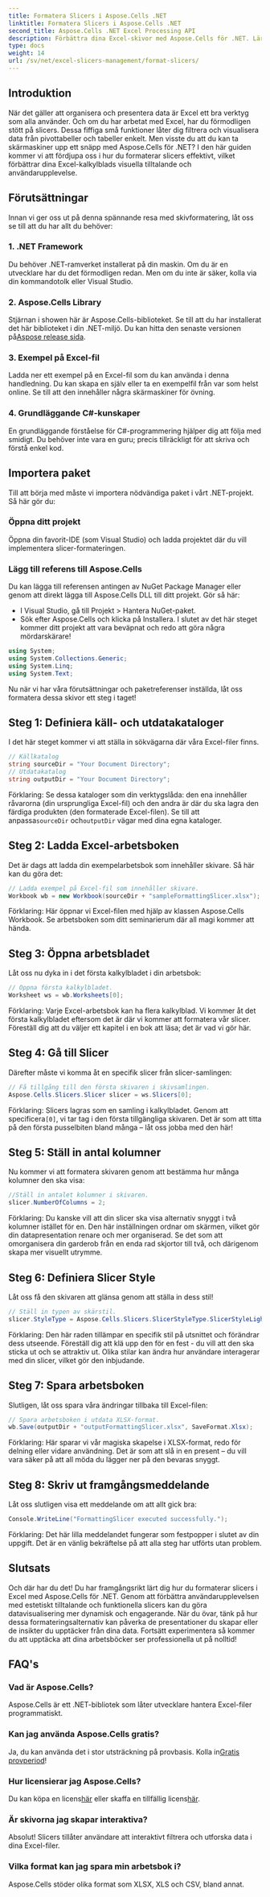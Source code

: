 ```yaml
---
title: Formatera Slicers i Aspose.Cells .NET
linktitle: Formatera Slicers i Aspose.Cells .NET
second_title: Aspose.Cells .NET Excel Processing API
description: Förbättra dina Excel-skivor med Aspose.Cells för .NET. Lär dig formateringstekniker för förbättrad datavisualisering i den här omfattande guiden.
type: docs
weight: 14
url: /sv/net/excel-slicers-management/format-slicers/
---
```

## Introduktion
När det gäller att organisera och presentera data är Excel ett bra verktyg som alla använder. Och om du har arbetat med Excel, har du förmodligen stött på slicers. Dessa fiffiga små funktioner låter dig filtrera och visualisera data från pivottabeller och tabeller enkelt. Men visste du att du kan ta skärmaskiner upp ett snäpp med Aspose.Cells för .NET? I den här guiden kommer vi att fördjupa oss i hur du formaterar slicers effektivt, vilket förbättrar dina Excel-kalkylblads visuella tilltalande och användarupplevelse.
## Förutsättningar
Innan vi ger oss ut på denna spännande resa med skivformatering, låt oss se till att du har allt du behöver:
### 1. .NET Framework
Du behöver .NET-ramverket installerat på din maskin. Om du är en utvecklare har du det förmodligen redan. Men om du inte är säker, kolla via din kommandotolk eller Visual Studio.
### 2. Aspose.Cells Library
 Stjärnan i showen här är Aspose.Cells-biblioteket. Se till att du har installerat det här biblioteket i din .NET-miljö. Du kan hitta den senaste versionen på[Aspose release sida](https://releases.aspose.com/cells/net/).
### 3. Exempel på Excel-fil
Ladda ner ett exempel på en Excel-fil som du kan använda i denna handledning. Du kan skapa en själv eller ta en exempelfil från var som helst online. Se till att den innehåller några skärmaskiner för övning.
### 4. Grundläggande C#-kunskaper
En grundläggande förståelse för C#-programmering hjälper dig att följa med smidigt. Du behöver inte vara en guru; precis tillräckligt för att skriva och förstå enkel kod.
## Importera paket
Till att börja med måste vi importera nödvändiga paket i vårt .NET-projekt. Så här gör du:
### Öppna ditt projekt
Öppna din favorit-IDE (som Visual Studio) och ladda projektet där du vill implementera slicer-formateringen.
### Lägg till referens till Aspose.Cells
Du kan lägga till referensen antingen av NuGet Package Manager eller genom att direkt lägga till Aspose.Cells DLL till ditt projekt. Gör så här:
- I Visual Studio, gå till Projekt > Hantera NuGet-paket.
- Sök efter Aspose.Cells och klicka på Installera.
I slutet av det här steget kommer ditt projekt att vara beväpnat och redo att göra några mördarskärare!
```csharp
using System;
using System.Collections.Generic;
using System.Linq;
using System.Text;
```
Nu när vi har våra förutsättningar och paketreferenser inställda, låt oss formatera dessa skivor ett steg i taget!
## Steg 1: Definiera käll- och utdatakataloger
I det här steget kommer vi att ställa in sökvägarna där våra Excel-filer finns.
```csharp
// Källkatalog
string sourceDir = "Your Document Directory";
// Utdatakatalog
string outputDir = "Your Document Directory";
```
 Förklaring: Se dessa kataloger som din verktygslåda: den ena innehåller råvarorna (din ursprungliga Excel-fil) och den andra är där du ska lagra den färdiga produkten (den formaterade Excel-filen). Se till att anpassa`sourceDir` och`outputDir` vägar med dina egna kataloger.
## Steg 2: Ladda Excel-arbetsboken
Det är dags att ladda din exempelarbetsbok som innehåller skivare. Så här kan du göra det:
```csharp
// Ladda exempel på Excel-fil som innehåller skivare.
Workbook wb = new Workbook(sourceDir + "sampleFormattingSlicer.xlsx");
```
Förklaring: Här öppnar vi Excel-filen med hjälp av klassen Aspose.Cells Workbook. Se arbetsboken som ditt seminarierum där all magi kommer att hända. 
## Steg 3: Öppna arbetsbladet
Låt oss nu dyka in i det första kalkylbladet i din arbetsbok:
```csharp
// Öppna första kalkylbladet.
Worksheet ws = wb.Worksheets[0];
```
Förklaring: Varje Excel-arbetsbok kan ha flera kalkylblad. Vi kommer åt det första kalkylbladet eftersom det är där vi kommer att formatera vår slicer. Föreställ dig att du väljer ett kapitel i en bok att läsa; det är vad vi gör här.
## Steg 4: Gå till Slicer
Därefter måste vi komma åt en specifik slicer från slicer-samlingen:
```csharp
// Få tillgång till den första skivaren i skivsamlingen.
Aspose.Cells.Slicers.Slicer slicer = ws.Slicers[0];
```
 Förklaring: Slicers lagras som en samling i kalkylbladet. Genom att specificera`[0]`, vi tar tag i den första tillgängliga skivaren. Det är som att titta på den första pusselbiten bland många – låt oss jobba med den här!
## Steg 5: Ställ in antal kolumner
Nu kommer vi att formatera skivaren genom att bestämma hur många kolumner den ska visa:
```csharp
//Ställ in antalet kolumner i skivaren.
slicer.NumberOfColumns = 2;
```
Förklaring: Du kanske vill att din slicer ska visa alternativ snyggt i två kolumner istället för en. Den här inställningen ordnar om skärmen, vilket gör din datapresentation renare och mer organiserad. Se det som att omorganisera din garderob från en enda rad skjortor till två, och därigenom skapa mer visuellt utrymme.
## Steg 6: Definiera Slicer Style
Låt oss få den skivaren att glänsa genom att ställa in dess stil!
```csharp
// Ställ in typen av skärstil.
slicer.StyleType = Aspose.Cells.Slicers.SlicerStyleType.SlicerStyleLight6;
```
Förklaring: Den här raden tillämpar en specifik stil på utsnittet och förändrar dess utseende. Föreställ dig att klä upp den för en fest - du vill att den ska sticka ut och se attraktiv ut. Olika stilar kan ändra hur användare interagerar med din slicer, vilket gör den inbjudande.
## Steg 7: Spara arbetsboken
Slutligen, låt oss spara våra ändringar tillbaka till Excel-filen:
```csharp
// Spara arbetsboken i utdata XLSX-format.
wb.Save(outputDir + "outputFormattingSlicer.xlsx", SaveFormat.Xlsx);
```
Förklaring: Här sparar vi vår magiska skapelse i XLSX-format, redo för delning eller vidare användning. Det är som att slå in en present – du vill vara säker på att all möda du lägger ner på den bevaras snyggt.
## Steg 8: Skriv ut framgångsmeddelande
Låt oss slutligen visa ett meddelande om att allt gick bra:
```csharp
Console.WriteLine("FormattingSlicer executed successfully.");
```
Förklaring: Det här lilla meddelandet fungerar som festpopper i slutet av din uppgift. Det är en vänlig bekräftelse på att alla steg har utförts utan problem.
## Slutsats
Och där har du det! Du har framgångsrikt lärt dig hur du formaterar slicers i Excel med Aspose.Cells för .NET. Genom att förbättra användarupplevelsen med estetiskt tilltalande och funktionella slicers kan du göra datavisualisering mer dynamisk och engagerande. 
När du övar, tänk på hur dessa formateringsalternativ kan påverka de presentationer du skapar eller de insikter du upptäcker från dina data. Fortsätt experimentera så kommer du att upptäcka att dina arbetsböcker ser professionella ut på nolltid!
## FAQ's
### Vad är Aspose.Cells?  
Aspose.Cells är ett .NET-bibliotek som låter utvecklare hantera Excel-filer programmatiskt.
### Kan jag använda Aspose.Cells gratis?  
 Ja, du kan använda det i stor utsträckning på provbasis. Kolla in[Gratis provperiod](https://releases.aspose.com/)!
### Hur licensierar jag Aspose.Cells?  
 Du kan köpa en licens[här](https://purchase.aspose.com/buy) eller skaffa en tillfällig licens[här](https://purchase.aspose.com/temporary-license/).
### Är skivorna jag skapar interaktiva?  
Absolut! Slicers tillåter användare att interaktivt filtrera och utforska data i dina Excel-filer.
### Vilka format kan jag spara min arbetsbok i?  
Aspose.Cells stöder olika format som XLSX, XLS och CSV, bland annat.